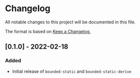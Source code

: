# Changelog

All notable changes to this project will be documented in this file.

The format is based on [Keep a Changelog](https://keepachangelog.com/en/1.0.0/),

## [0.1.0] - 2022-02-18

### Added

- Initial release of `bounded-static` and `bounded-static-derive`